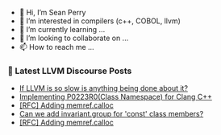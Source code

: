 - 👋 Hi, I’m Sean Perry
- 👀 I’m interested in compilers (c++, COBOL, llvm)
- 🌱 I’m currently learning ...
- 💞️ I’m looking to collaborate on ...
- 📫 How to reach me ...

<!---
s66perry/s66perry is a ✨ special ✨ repository because its `README.md` (this file) appears on your GitHub profile.
You can click the Preview link to take a look at your changes.
--->
### 📕 Latest LLVM Discourse Posts

<!-- DISCOURSE-LLVM:START -->
- [If LLVM is so slow is anything being done about it?](https://discourse.llvm.org/t/if-llvm-is-so-slow-is-anything-being-done-about-it/75389?page=2#post_40)
- [Implementing P0223R0&lpar;Class Namespace&rpar; for Clang C++](https://discourse.llvm.org/t/implementing-p0223r0-class-namespace-for-clang-c/75484#post_1)
- [[RFC] Adding memref.calloc](https://discourse.llvm.org/t/rfc-adding-memref-calloc/75479#post_7)
- [Can we add invariant.group for &#39;const&#39; class members?](https://discourse.llvm.org/t/can-we-add-invariant-group-for-const-class-members/75465#post_5)
- [[RFC] Adding memref.calloc](https://discourse.llvm.org/t/rfc-adding-memref-calloc/75479#post_6)
<!-- DISCOURSE-LLVM:END -->
